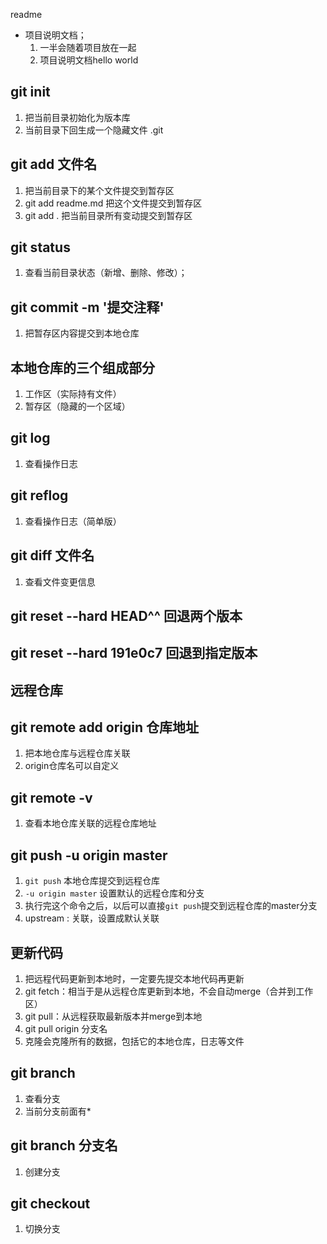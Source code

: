 readme
+ 项目说明文档；
    1. 一半会随着项目放在一起
    2. 项目说明文档hello world

## git init
1. 把当前目录初始化为版本库
2. 当前目录下回生成一个隐藏文件 .git

## git add 文件名
1. 把当前目录下的某个文件提交到暂存区
2. git add readme.md 把这个文件提交到暂存区
3. git add . 把当前目录所有变动提交到暂存区

## git status
1. 查看当前目录状态（新增、删除、修改）；

## git commit -m '提交注释'
1. 把暂存区内容提交到本地仓库

## 本地仓库的三个组成部分
1. 工作区（实际持有文件）
2. 暂存区（隐藏的一个区域）

## git log
1. 查看操作日志

## git reflog
1. 查看操作日志（简单版）

## git diff 文件名
1. 查看文件变更信息

## git reset --hard HEAD^^ 回退两个版本
## git reset --hard 191e0c7 回退到指定版本


## 远程仓库

## git remote add origin 仓库地址
1. 把本地仓库与远程仓库关联
2. origin仓库名可以自定义

## git remote -v
1. 查看本地仓库关联的远程仓库地址

## git push -u origin master
1. `git push` 本地仓库提交到远程仓库
2. `-u origin master` 设置默认的远程仓库和分支
3. 执行完这个命令之后，以后可以直接`git push`提交到远程仓库的master分支
4. upstream : 关联，设置成默认关联


## 更新代码
1. 把远程代码更新到本地时，一定要先提交本地代码再更新
2. git fetch：相当于是从远程仓库更新到本地，不会自动merge（合并到工作区）
3. git pull：从远程获取最新版本并merge到本地
4. git pull origin 分支名
5. 克隆会克隆所有的数据，包括它的本地仓库，日志等文件

## git branch
1. 查看分支
2. 当前分支前面有*

## git branch 分支名
1. 创建分支

## git checkout
1. 切换分支
